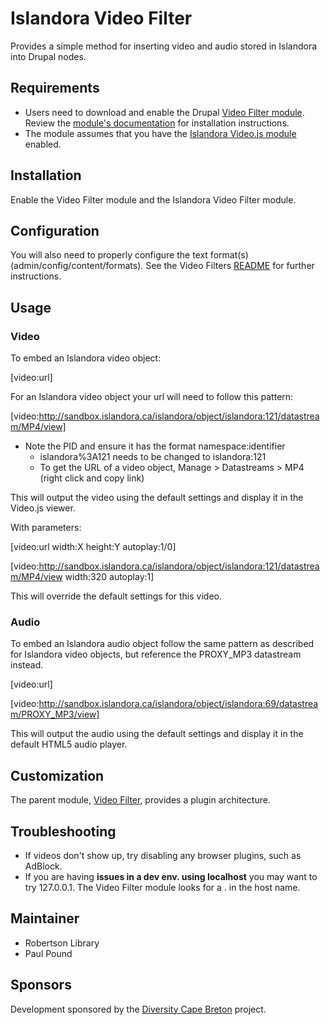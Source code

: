# Islandora Video Filter

Provides a simple method for inserting video and audio stored in Islandora into Drupal nodes.

## Requirements

* Users need to download and enable the Drupal [Video Filter module](https://www.drupal.org/project/video_filter).  Review the [module's documentation](https://www.drupal.org/node/402796) for installation instructions.
* The module assumes that you have the [Islandora Video.js module](http://github.com/islandora/islandora_videojs) enabled.

## Installation

Enable the Video Filter module and the Islandora Video Filter module.  

## Configuration
You will also need to properly configure the text format(s) (admin/config/content/formats). See the Video Filters [README](http://drupalcode.org/project/video_filter.git/blob/refs/heads/7.x-3.x:/README.txt) for further instructions.

## Usage 

### Video 

To embed an Islandora video object:

 [video:url]

For an Islandora video object your url will need to follow this pattern:

 [video:http://sandbox.islandora.ca/islandora/object/islandora:121/datastream/MP4/view]

* Note the PID and ensure it has the format namespace:identifier
    * islandora%3A121 needs to be changed to islandora:121 
    * To get the URL of a video object, Manage > Datastreams > MP4 (right click and copy link)

This will output the video using the default settings and display it in the Video.js viewer.

With parameters:

[video:url width:X height:Y autoplay:1/0]

[video:http://sandbox.islandora.ca/islandora/object/islandora:121/datastream/MP4/view width:320 autoplay:1]

This will override the default settings for this video.

### Audio 

To embed an Islandora audio object follow the same pattern as described for Islandora video objects, but reference the PROXY_MP3 datastream instead.

 [video:url]

 [video:http://sandbox.islandora.ca/islandora/object/islandora:69/datastream/PROXY_MP3/view]

This will output the audio using the default settings and display it in the default HTML5 audio player.

## Customization

The parent module, [Video Filter](https://www.drupal.org/project/video_filter), provides a plugin architecture.

## Troubleshooting

* If videos don't show up, try disabling any browser plugins, such as AdBlock.
* If you are having **issues in a dev env. using localhost** you may want to try 127.0.0.1. The Video Filter module looks for a . in the host name.

## Maintainer

* Robertson Library
* Paul Pound

## Sponsors

Development sponsored by the [Diversity Cape Breton](http://diversitycapebreton.ca) project.